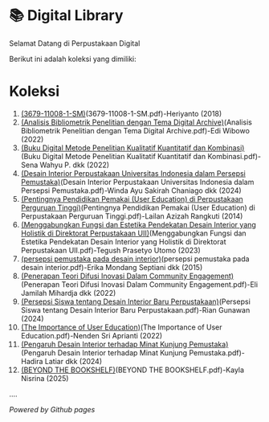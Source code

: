 # 📚 Digital Library

Selamat Datang di Perpustakaan Digital

Berikut ini adalah koleksi yang dimiliki:
# Koleksi

1. [(3679-11008-1-SM)](ebook)(3679-11008-1-SM.pdf)-Heriyanto (2018)
2. [(Analisis Bibliometrik Penelitian dengan Tema Digital Archive)](ebook)(Analisis Bibliometrik Penelitian dengan Tema Digital Archive.pdf)-Edi Wibowo (2022)
3. [(Buku Digital Metode Penelitian Kualitatif Kuantitatif dan Kombinasi)](ebook)(Buku Digital Metode Penelitian Kualitatif Kuantitatif dan Kombinasi.pdf)-Sena Wahyu P. dkk (2022)
4. [(Desain Interior Perpustakaan Universitas Indonesia dalam Persepsi Pemustaka)](ebook)(Desain Interior Perpustakaan Universitas Indonesia dalam Persepsi Pemustaka.pdf)-Winda Ayu Sakirah Chaniago dkk (2024)
5. [(Pentingnya Pendidikan Pemakai (User Education) di Perpustakaan Perguruan Tinggi)](ebook)(Pentingnya Pendidikan Pemakai (User Education) di Perpustakaan Perguruan Tinggi.pdf)-Lailan Azizah Rangkuti (2014)
6. [(Menggabungkan Fungsi dan Estetika Pendekatan Desain Interior yang Holistik di Direktorat Perpustakaan UII)](ebook)(Menggabungkan Fungsi dan Estetika Pendekatan Desain Interior yang Holistik di Direktorat Perpustakaan UII.pdf)-Tegush Prasetyo Utomo (2023)
7. [(persepsi pemustaka pada desain interior)](ebook)(persepsi pemustaka pada desain interior.pdf)-Erika Mondang Septiani dkk (2015)
8. [(Penerapan Teori Difusi Inovasi Dalam Community Engagement)](ebook)(Penerapan Teori Difusi Inovasi Dalam Community Engagement.pdf)-Eli Jamilah Mihardja dkk (2022)
9. [(Persepsi Siswa tentang Desain Interior Baru Perpustakaan)](ebook)(Persepsi Siswa tentang Desain Interior Baru Perpustakaan.pdf)-Rian Gunawan (2024)
10. [(The Importance of  User Education)](ebook)(The Importance of  User Education.pdf)-Nenden Sri Aprianti (2022)
11. [(Pengaruh Desain Interior terhadap Minat Kunjung Pemustaka)](ebook)(Pengaruh Desain Interior terhadap Minat Kunjung Pemustaka.pdf)-Hadira Latiar dkk (2024)
12. [(BEYOND THE BOOKSHELF)](ebook)(BEYOND THE BOOKSHELF.pdf)-Kayla Nisrina (2025)

....

*Powered by Github pages*
